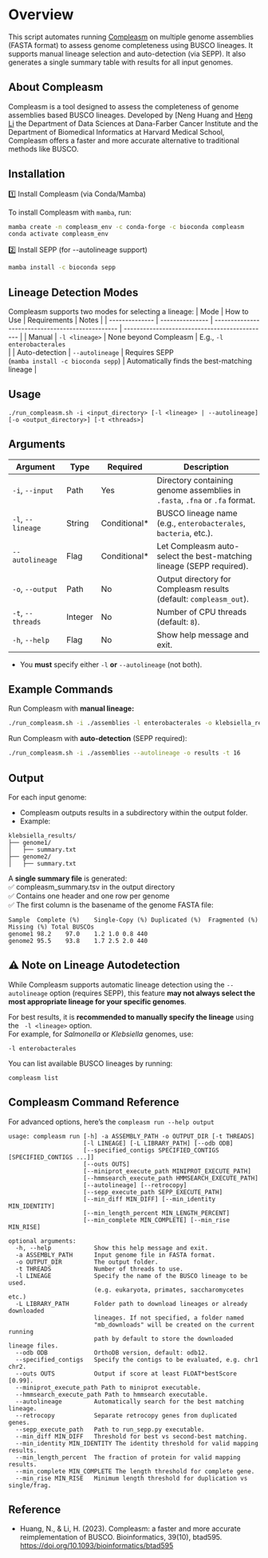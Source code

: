 # Overview

This script automates running [Compleasm](https://github.com/huangnengCSU/compleasm) on multiple genome assemblies (FASTA format) to assess genome completeness using BUSCO lineages. 
It supports manual lineage selection and auto-detection (via SEPP). It also generates a single summary table with results for all input genomes.


## About Compleasm

Compleasm is a tool designed to assess the completeness of genome assemblies based BUSCO lineages. Developed by [Neng Huang and [Heng Li](https://doi.org/10.1093/bioinformatics/btad595) the Department of Data Sciences at Dana-Farber Cancer Institute and the Department of Biomedical Informatics at Harvard Medical School, Compleasm offers a faster and more accurate alternative to traditional methods like BUSCO.

## Installation
1️⃣ Install Compleasm (via Conda/Mamba)

To install Compleasm with `mamba`, run:

```bash
mamba create -n compleasm_env -c conda-forge -c bioconda compleasm
conda activate compleasm_env
```

2️⃣ Install SEPP (for --autolineage support)
```bash
mamba install -c bioconda sepp
```
## Lineage Detection Modes

Compleasm supports two modes for selecting a lineage:
| Mode           | How to Use      | Requirements                                     | Notes                                         |
| -------------- | --------------- | ------------------------------------------------ | --------------------------------------------- |
| Manual         | `-l <lineage>`  | None beyond Compleasm                            | E.g., `-l enterobacterales`<br>                   |
| Auto-detection | `--autolineage` | Requires SEPP <br> (`mamba install -c bioconda sepp`) | Automatically finds the best-matching lineage |

## Usage

```./run_compleasm.sh -i <input_directory> [-l <lineage> | --autolineage] [-o <output_directory>] [-t <threads>]```

## Arguments
| Argument          | Type    | Required      | Description                                                          |
| ----------------- | ------- | ------------- | -------------------------------------------------------------------- |
| `-i`, `--input`   | Path    | Yes           | Directory containing genome assemblies in `.fasta`, `.fna` or `.fa` format.  |
| `-l`, `--lineage` | String  | Conditional\* | BUSCO lineage name (e.g., `enterobacterales`, `bacteria`, etc.).     |
| `--autolineage`   | Flag    | Conditional\* | Let Compleasm auto-select the best-matching lineage (SEPP required). |
| `-o`, `--output`  | Path    | No            | Output directory for Compleasm results (default: `compleasm_out`).   |
| `-t`, `--threads` | Integer | No            | Number of CPU threads (default: `8`).                                |
| `-h`, `--help`    | Flag    | No            | Show help message and exit.                                          |


* You **must** specify either  `-l` **or**  `--autolineage` (not both).
  
## Example Commands
Run Compleasm with **manual lineage:**
```bash
./run_compleasm.sh -i ./assemblies -l enterobacterales -o klebsiella_results -t 16
```
Run Compleasm with **auto-detection** (SEPP required):
```bash
./run_compleasm.sh -i ./assemblies --autolineage -o results -t 16
```
## Output

For each input genome:
- Compleasm outputs results in a subdirectory within the output folder.
-  Example:
```
klebsiella_results/
├── genome1/
│   ├── summary.txt
├── genome2/
│   ├── summary.txt
```
A **single summary file** is generated: <br>
✅ compleasm_summary.tsv in the output directory <br>
✅ Contains one header and one row per genome <br>
✅ The first column is the basename of the genome FASTA file:


```
Sample	Complete (%)	Single-Copy (%)	Duplicated (%)	Fragmented (%)	Missing (%)	Total BUSCOs
genome1	98.2	97.0	1.2	1.0	0.8	440
genome2	95.5	93.8	1.7	2.5	2.0	440

```

## ⚠️ Note on Lineage Autodetection

While Compleasm supports automatic lineage detection using the  ``` --autolineage ``` option (requires SEPP), this feature **may not always select the most appropriate lineage for your specific genomes**.<br>

For best results, it is **recommended to manually specify the lineage** using the  ``` -l <lineage>``` option. <br>
For example, for *Salmonella* or *Klebsiella* genomes, use:

```
-l enterobacterales
```
You can list available BUSCO lineages by running: <br>

```
compleasm list

```

## Compleasm Command Reference

For advanced options, here’s the ```compleasm run --help output```

```
usage: compleasm run [-h] -a ASSEMBLY_PATH -o OUTPUT_DIR [-t THREADS]
                     [-l LINEAGE] [-L LIBRARY_PATH] [--odb ODB]
                     [--specified_contigs SPECIFIED_CONTIGS [SPECIFIED_CONTIGS ...]]
                     [--outs OUTS]
                     [--miniprot_execute_path MINIPROT_EXECUTE_PATH]
                     [--hmmsearch_execute_path HMMSEARCH_EXECUTE_PATH]
                     [--autolineage] [--retrocopy]
                     [--sepp_execute_path SEPP_EXECUTE_PATH]
                     [--min_diff MIN_DIFF] [--min_identity MIN_IDENTITY]
                     [--min_length_percent MIN_LENGTH_PERCENT]
                     [--min_complete MIN_COMPLETE] [--min_rise MIN_RISE]

optional arguments:
  -h, --help            Show this help message and exit.
  -a ASSEMBLY_PATH      Input genome file in FASTA format.
  -o OUTPUT_DIR         The output folder.
  -t THREADS            Number of threads to use.
  -l LINEAGE            Specify the name of the BUSCO lineage to be used.
                        (e.g. eukaryota, primates, saccharomycetes etc.)
  -L LIBRARY_PATH       Folder path to download lineages or already downloaded
                        lineages. If not specified, a folder named
                        "mb_downloads" will be created on the current running
                        path by default to store the downloaded lineage files.
  --odb ODB             OrthoDB version, default: odb12.
  --specified_contigs   Specify the contigs to be evaluated, e.g. chr1 chr2.
  --outs OUTS           Output if score at least FLOAT*bestScore [0.99].
  --miniprot_execute_path Path to miniprot executable.
  --hmmsearch_execute_path Path to hmmsearch executable.
  --autolineage         Automatically search for the best matching lineage.
  --retrocopy           Separate retrocopy genes from duplicated genes.
  --sepp_execute_path   Path to run_sepp.py executable.
  --min_diff MIN_DIFF   Threshold for best vs second-best matching.
  --min_identity MIN_IDENTITY The identity threshold for valid mapping results.
  --min_length_percent  The fraction of protein for valid mapping results.
  --min_complete MIN_COMPLETE The length threshold for complete gene.
  --min_rise MIN_RISE   Minimum length threshold for duplication vs single/frag.
```


## Reference
- Huang, N., & Li, H. (2023). Compleasm: a faster and more accurate reimplementation of BUSCO. Bioinformatics, 39(10), btad595. https://doi.org/10.1093/bioinformatics/btad595
